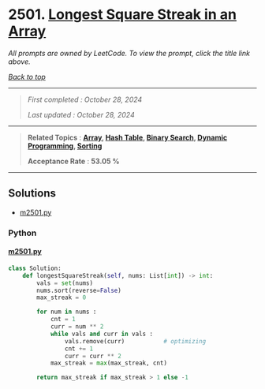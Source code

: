 # 2501. [Longest Square Streak in an Array](<https://leetcode.com/problems/longest-square-streak-in-an-array>)

*All prompts are owned by LeetCode. To view the prompt, click the title link above.*

*[Back to top](<../README.md>)*

------

> *First completed : October 28, 2024*
>
> *Last updated : October 28, 2024*

------

> **Related Topics** : **[Array](<by_topic/Array.md>), [Hash Table](<by_topic/Hash Table.md>), [Binary Search](<by_topic/Binary Search.md>), [Dynamic Programming](<by_topic/Dynamic Programming.md>), [Sorting](<by_topic/Sorting.md>)**
>
> **Acceptance Rate** : **53.05 %**

------

## Solutions

- [m2501.py](<../my-submissions/m2501.py>)
### Python
#### [m2501.py](<../my-submissions/m2501.py>)
```Python
class Solution:
    def longestSquareStreak(self, nums: List[int]) -> int:
        vals = set(nums)
        nums.sort(reverse=False)
        max_streak = 0

        for num in nums :
            cnt = 1
            curr = num ** 2
            while vals and curr in vals :
                vals.remove(curr)           # optimizing
                cnt += 1
                curr = curr ** 2
            max_streak = max(max_streak, cnt)

        return max_streak if max_streak > 1 else -1

```


